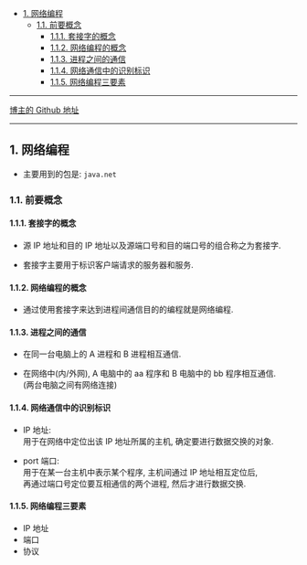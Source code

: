 <!-- TOC -->

- [1. 网络编程](#1-网络编程)
  - [1.1. 前要概念](#11-前要概念)
    - [1.1.1. 套接字的概念](#111-套接字的概念)
    - [1.1.2. 网络编程的概念](#112-网络编程的概念)
    - [1.1.3. 进程之间的通信](#113-进程之间的通信)
    - [1.1.4. 网络通信中的识别标识](#114-网络通信中的识别标识)
    - [1.1.5. 网络编程三要素](#115-网络编程三要素)

<!-- /TOC -->

****
[博主的 Github 地址](https://github.com/leon9dragon)
****

## 1. 网络编程
- 主要用到的包是: `java.net`

### 1.1. 前要概念

#### 1.1.1. 套接字的概念
- 源 IP 地址和目的 IP 地址以及源端口号和目的端口号的组合称之为套接字.  

- 套接字主要用于标识客户端请求的服务器和服务.

#### 1.1.2. 网络编程的概念
- 通过使用套接字来达到进程间通信目的的编程就是网络编程.

#### 1.1.3. 进程之间的通信
- 在同一台电脑上的 A 进程和 B 进程相互通信.

- 在网络中(内/外网), A 电脑中的 aa 程序和 B 电脑中的 bb 程序相互通信.  
  (两台电脑之间有网络连接)

#### 1.1.4. 网络通信中的识别标识
- IP 地址:  
  用于在网络中定位出该 IP 地址所属的主机, 确定要进行数据交换的对象.

- port 端口:  
  用于在某一台主机中表示某个程序, 主机间通过 IP 地址相互定位后,  
  再通过端口号定位要互相通信的两个进程, 然后才进行数据交换.

#### 1.1.5. 网络编程三要素
- IP 地址
- 端口
- 协议